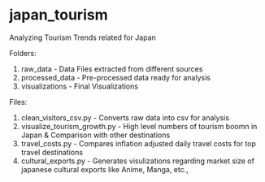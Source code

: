 # japan_tourism
Analyzing Tourism Trends related for Japan 

Folders:
1. raw_data - Data Files extracted from different sources
2. processed_data - Pre-processed data ready for analysis
3. visualizations - Final Visualizations

Files:
1. clean_visitors_csv.py - Converts raw data into csv for analysis
2. visualize_tourism_growth.py - High level numbers of tourism boomn in Japan & Comparison with other destinations
3. travel_costs.py - Compares inflation adjusted daily travel costs for top travel destinations
4. cultural_exports.py - Generates visulizations regarding market size of japanese cultural exports like Anime, Manga, etc.,